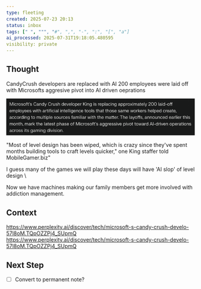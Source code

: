 ```yaml
---
type: fleeting
created: 2025-07-23 20:13
status: inbox
tags: [" ", """, "#", ",", "-", ":", "[", "a"]
ai_processed: 2025-07-31T19:18:05.480595
visibility: private
---
```

<!--
NOTE: This file uses a static date for validation. For new notes, use:
created: 2025-07-23 20:13
-->

## Thought  
CandyCrush developers are replaced with AI
200 employees were laid off with Microsofts aggresive pivot into AI driven oeprations

![alt text](image.png)

"Most of level design has been wiped, which is crazy since they've spent months building tools to craft levels quicker," one King staffer told MobileGamer.biz"

I guess many of the games we will play these days will have 'AI slop' of level design
\

Now we have machines making our family members get more involved with addiction management. 

## Context  
https://www.perplexity.ai/discover/tech/microsoft-s-candy-crush-develo-57l8oM.TQpOZZPj4_SUpmQ
https://www.perplexity.ai/discover/tech/microsoft-s-candy-crush-develo-57l8oM.TQpOZZPj4_SUpmQ

## Next Step  
- [ ] Convert to permanent note?
